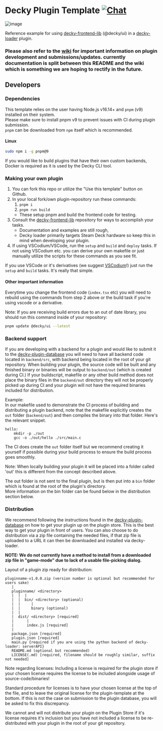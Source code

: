 # Decky Plugin Template [![Chat](https://img.shields.io/badge/chat-on%20discord-7289da.svg)](https://deckbrew.xyz/discord)
![image](https://github.com/user-attachments/assets/299b625e-ffd8-40cc-b0e2-de650ac8c462)


Reference example for using [decky-frontend-lib](https://github.com/SteamDeckHomebrew/decky-frontend-lib) (@decky/ui) in a [decky-loader](https://github.com/SteamDeckHomebrew/decky-loader) plugin.

### **Please also refer to the [wiki](https://wiki.deckbrew.xyz/en/user-guide/home#plugin-development) for important information on plugin development and submissions/updates. currently documentation is split between this README and the wiki which is something we are hoping to rectify in the future.**  

## Developers

### Dependencies

This template relies on the user having Node.js v16.14+ and `pnpm` (v9) installed on their system.  
Please make sure to install pnpm v9 to prevent issues with CI during plugin submission.  
`pnpm` can be downloaded from `npm` itself which is recommended.

#### Linux

```bash
sudo npm i -g pnpm@9
```

If you would like to build plugins that have their own custom backends, Docker is required as it is used by the Decky CLI tool.

### Making your own plugin

1. You can fork this repo or utilize the "Use this template" button on Github.
2. In your local fork/own plugin-repository run these commands:
   1. ``pnpm i``
   2. ``pnpm run build``
   - These setup pnpm and build the frontend code for testing.
3. Consult the [decky-frontend-lib](https://github.com/SteamDeckHomebrew/decky-frontend-lib) repository for ways to accomplish your tasks.
   - Documentation and examples are still rough, 
   - Decky loader primarily targets Steam Deck hardware so keep this in mind when developing your plugin.
4. If using VSCodium/VSCode, run the `setup` and `build` and `deploy` tasks. If not using VSCodium etc. you can derive your own makefile or just manually utilize the scripts for these commands as you see fit.

If you use VSCode or it's derivatives (we suggest [VSCodium](https://vscodium.com/)!) just run the `setup` and `build` tasks. It's really that simple.

#### Other important information

Everytime you change the frontend code (`index.tsx` etc) you will need to rebuild using the commands from step 2 above or the build task if you're using vscode or a derivative.

Note: If you are receiving build errors due to an out of date library, you should run this command inside of your repository:

```bash
pnpm update @decky/ui --latest
```

### Backend support

If you are developing with a backend for a plugin and would like to submit it to the [decky-plugin-database](https://github.com/SteamDeckHomebrew/decky-plugin-database) you will need to have all backend code located in ``backend/src``, with backend being located in the root of your git repository.
When building your plugin, the source code will be built and any finished binary or binaries will be output to ``backend/out`` (which is created during CI.)
If your buildscript, makefile or any other build method does not place the binary files in the ``backend/out`` directory they will not be properly picked up during CI and your plugin will not have the required binaries included for distribution.

Example:  
In our makefile used to demonstrate the CI process of building and distributing a plugin backend, note that the makefile explicitly creates the `out` folder (``backend/out``) and then compiles the binary into that folder. Here's the relevant snippet.

```make
hello:
	mkdir -p ./out
	gcc -o ./out/hello ./src/main.c
```

The CI does create the `out` folder itself but we recommend creating it yourself if possible during your build process to ensure the build process goes smoothly.

Note: When locally building your plugin it will be placed into a folder called 'out' this is different from the concept described above.

The out folder is not sent to the final plugin, but is then put into a ``bin`` folder which is found at the root of the plugin's directory.  
More information on the bin folder can be found below in the distribution section below.

### Distribution

We recommend following the instructions found in the [decky-plugin-database](https://github.com/SteamDeckHomebrew/decky-plugin-database) on how to get your plugin up on the plugin store. This is the best way to get your plugin in front of users.
You can also choose to do distribution via a zip file containing the needed files, if that zip file is uploaded to a URL it can then be downloaded and installed via decky-loader.

**NOTE: We do not currently have a method to install from a downloaded zip file in "game-mode" due to lack of a usable file-picking dialog.**

Layout of a plugin zip ready for distribution:
```
pluginname-v1.0.0.zip (version number is optional but recommended for users sake)
   |
   pluginname/ <directory>
   |  |  |
   |  |  bin/ <directory> (optional)
   |  |     |
   |  |     binary (optional)
   |  |
   |  dist/ <directory> [required]
   |      |
   |      index.js [required]
   | 
   package.json [required]
   plugin.json [required]
   main.py {required if you are using the python backend of decky-loader: serverAPI}
   README.md (optional but recommended)
   LICENSE(.md) [required, filename should be roughly similar, suffix not needed]
```

Note regarding licenses: Including a license is required for the plugin store if your chosen license requires the license to be included alongside usage of source-code/binaries!

Standard procedure for licenses is to have your chosen license at the top of the file, and to leave the original license for the plugin-template at the bottom. If this is not the case on submission to the plugin database, you will be asked to fix this discrepancy.

We cannot and will not distribute your plugin on the Plugin Store if it's license requires it's inclusion but you have not included a license to be re-distributed with your plugin in the root of your git repository.
